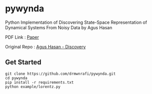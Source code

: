# pywynda  
Python Implementation of Discovering State-Space Representation of Dynamical Systems From Noisy Data by Agus Hasan

PDF Link : [Paper](https://www.researchgate.net/publication/382909160_Discovering_State-Space_Representation_of_Dynamical_Systems_from_Noisy_Data)

Original Repo : [Agus Hasan - Discovery](https://github.com/agushasan/discovery)

## Get Started
```
git clone https://github.com/drmwnrafi/pywynda.git
cd pywynda
pip install -r requirements.txt
python example/lorentz.py
```